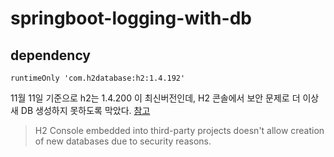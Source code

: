 # springboot-logging-with-db

## dependency
```
runtimeOnly 'com.h2database:h2:1.4.192'
```
11월 11일 기준으로 h2는 1.4.200 이 최신버전인데, H2 콘솔에서 보안 문제로 더 이상 새 DB 생성하지 못하도록 막았다. [참고](https://github.com/h2database/h2database/issues/2900)
> H2 Console embedded into third-party projects doesn't allow creation of new databases due to security reasons.


